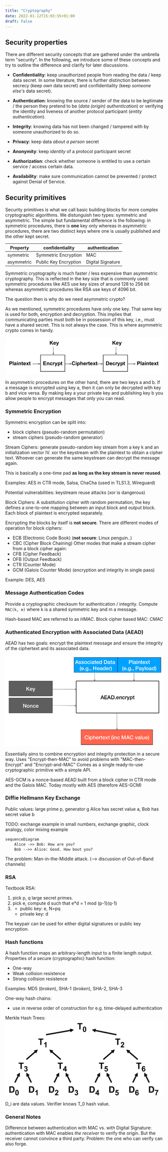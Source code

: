 ```yaml
---
title: "Cryptography"
date: 2022-01-12T15:03:55+01:00
draft: False
---
```


## Security properties
There are different security concepts that are gathered under the umbrella
term "security". In the following, we introduce some of these concepts and try
to outline the difference and clarify for later discussions.


- **Confidentiality**: keep unauthorized people from reading the data / keep 
data secret. In some literature, there is further distinction between 
secrecy (keep *own* data secret) and 
confidentiality (keep *someone else's* data secret).

- **Authentication**: knowing the source / sender of the data to be legitimate / the
person they pretend to be (*data (origin) authentication*) 
or verifying the identity and liveness
of another protocol participant (*entity authentication*).

- **Integrity**: knowing data has not been changed / tampered with by someone 
unauthorized to do so.

- **Privacy**: keep data *about a person* secret
- **Anonymity**: keep *identity* of a protocol participant secret

- **Authorization**: check whether someone is entitled to use a certain service / access
certain data.

- **Availability**: make sure communication cannot be prevented / protect against
Denial of Service. 

<!--TODO: maybe point some things out like differences, compare some properties -->

## Security primitives
Security primitives is what we call basic building blocks for more complex
cryptographic algorithms. We distunguish two types: symmetric and asymmetric.
The simple but fundamental difference is the following:
in symmetric procedures, there is **one** key only
whereas in asymmetric procedures, there are two distinct keys where one is usually
published and the other kept secret.

| Property   | confidentiality       | authentication    |
| ---------- | ---------------       | ----------------- |
| symmetric  | Symmetric Encryption  | MAC               |
| asymmetric | Public Key Encryption | Digital Signature | 

Symmetric cryptography is much faster / less expensive than asymmetric cryptography.
This is reflected in the key size that is commonly used: symmetric procedures like
AES use key sizes of around 128 to 256 bit whereas asymmetric procedures like RSA
use keys of 4096 bit.

The question then is why do we need asymmetric crypto?

As we mentioned, symmetric procedures have only one key. That same key is used
for both, encryption and decryption. This implies that communicating parties must
both be in possession of this key, i.e., must have a shared secret. This is 
not always the case. This is where asymmetric crypto comes in handy.

![Symmetric crypto](symmetric_crypto.png?width=18cm)

In asymmetric procedures on the other hand, there are two keys a and b. If a
message is encrypted using key a, then it can only be decrypted with key b and vice
versa. By making key a your private key and publishing key b you allow people to
encrypt messages that only you can read.

### Symmetric Encryption
Symmetric encryption can be split into:
- block ciphers (pseudo-random permutation)
- stream ciphers (pseudo-random generator)


Stream Ciphers: generate pseudo-random key stream from a key k and an initialization
vector IV. xor the keystream with the plaintext to obtain a cipher text.
Whoever can generate the same keystream can decrypt the message again.

This is basically a one-time pad **as long as the key stream is never reused**.

Examples: AES in CTR mode, Salsa, ChaCha (used in TLS1.3, Wireguard)

Potential vulnerabilities: keystream reuse attacks (xor is dangerous)

Block Ciphers: A substitution cipher with random permutation,
the key defines a one-to-one mapping between an input block and output block.
Each block of plaintext is encrypted separately.

Encrypting the blocks by itself is **not secure**. There are different modes of
operation for block ciphers:
- ECB (Electronic Code Book) (**not secure**: Linux penguin..)
- CBC (Cipher Block Chaining)
Other modes that make a stream cipher from a block cipher again:
- CFB (Cipher Feedback)
- OFB (Output Feedback)
- CTR (Counter Mode)
- GCM (Galois Counter Mode) (encryption and integrity in single pass)

Example: DES, AES

### Message Authentication Codes
Provide a cryptographic checksum for authentication / integrity.
Compute `MAC(k, m)` where k is a shared symmetric key and m a message.

Hash-based MAC are referred to as *HMAC*. Block cipher based MAC: *CMAC*

### Authenticated Encryption with Associated Data (AEAD)
AEAD has two goals: encrypt the plaintext message and ensure the integrity
of the ciphertext and its associated data.

![AEAD Encrypt](aead_encrypt.png?width=15cm)

Essentially aims to combine encryption and integrity protection in a secure way.
Uses "Encrypt-then-MAC" to avoid problems with "MAC-then-Encrypt" and
"Encrypt-and-MAC"
Comes as a single ready-to-use cryptographic primitive with a simple API.

AES-GCM is a nonce-based AEAD built from a block cipher in CTR mode and the Galois MAC.
Today mostly with AES (therefore AES-GCM)

### Diffie Hellmann Key Exchange
Public values: large prime p, generator g
Alice has secret value a, Bob has secret value b

TODO: exchange example in small numbers, exchange graphic,
clock analogy, color mixing example

```mermaid
sequenceDiagram
    Alice ->> Bob: How are you?
    Bob -->> Alice: Good. How bout you?
```


The problem: Man-in-the-Middle attack. (--> discussion of Out-of-Band channels)

### RSA
Textbook RSA:
1. pick p, q large secret primes.
2. pick e, compute d such that e\*d = 1 mod (p-1)(q-1)
3. - public key: e, N=pq
   - private key: d

The keypair can be used for either digital signatures or public key encryption.

### Hash functions
A hash function maps an arbitrary-length input to a finite length output.
Properties of a secure (cryptographic) hash function:
- One-way
- Weak collision resistence
- Strong collision resistence

Examples: MD5 (*broken*), SHA-1 (*broken*), SHA-2, SHA-3

One-way hash chains:
- use in reverse order of construction for e.g. time-delayed authentication

Merkle Hash Trees:
![Merkle Hash Tree](merkle_hash_tree.png?width=12cm)

D_i are data values. Verifier knows T_0 hash value.


### General Notes
Difference between authentication with MAC vs. with Digital Signature:
authentication with MAC enables *the receiver* to verify the origin. But the
receiver cannot convince a third party. Problem: the one who can verify can also forge.

